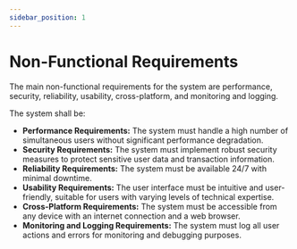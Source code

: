 ```yaml
---
sidebar_position: 1
---
```


# Non-Functional Requirements
The main non-functional requirements for the system are performance, security, reliability, usability, cross-platform, and monitoring and logging.

The system shall be:

-  **Performance Requirements:** The system must handle a high number of simultaneous users without significant performance degradation.
-  **Security Requirements:** The system must implement robust security measures to protect sensitive user data and transaction information.
- **Reliability Requirements:** The system must be available 24/7 with minimal downtime.
- **Usability Requirements:**  The user interface must be intuitive and user-friendly, suitable for users with varying levels of technical expertise.
- **Cross-Platform Requirements:** The system must be accessible from any device with an internet connection and a web browser.
- **Monitoring and Logging Requirements:** The system must log all user actions and errors for monitoring and debugging purposes.
